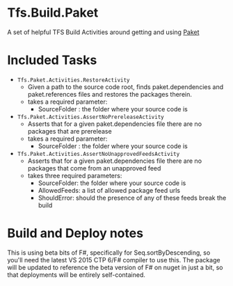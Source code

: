 # Tfs.Build.Paket
A set of helpful TFS Build Activities around getting and using [Paket](http://fsprojects.github.io/Paket/)


# Included Tasks
* `Tfs.Paket.Activities.RestoreActivity`
    * Given a path to the source code root, finds paket.dependencies and paket.references files and restores the packages therein.
    * takes a required parameter:
        * SourceFolder : the folder where your source code is
* `Tfs.Paket.Activities.AssertNoPrereleaseActivity`
    * Asserts that for a given paket.dependencies file there are no packages that are prerelease
    * takes a required parameter:
        * SourceFolder : the folder where your source code is
* `Tfs.Paket.Activities.AssertNoUnapprovedFeedsActivity`
    * Asserts that for a given paket.dependencies file there are no packages that come from an unapproved feed
    * takes three required parameters:
        * SourceFolder: the folder where your source code is
        * AllowedFeeds: a list of allowed package feed urls
        * ShouldError: should the presence of any of these feeds break the build

# Build and Deploy notes
This is using beta bits of F#, specifically for Seq.sortByDescending, so you'll need the latest VS 2015 CTP 6/F# compiler to use this.  The package will be updated to reference the beta version of F# on nuget in just a bit, so that deployments will be entirely self-contained.